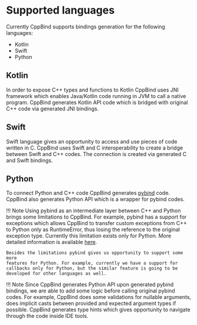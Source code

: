 # Supported languages

Currently CppBind supports bindings generation for the following
languages:

-   Kotlin
-   Swift
-   Python

## Kotlin

In order to expose C++ types and functions to Kotlin CppBind uses JNI
framework which enables Java/Kotlin code running in JVM to call a native
program. CppBind generates Kotlin API code which is bridged with
original C++ code via generated JNI bindings.

## Swift

Swift language gives an opportunity to access and use pieces of code
written in C. CppBind uses Swift and C interoperability to create a
bridge between Swift and C++ codes. The connection is created via
generated C and Swift bindings.

## Python

To connect Python and C++ code CppBind generates
[pybind](https://github.com/pybind/pybind11) code. CppBind also
generates Python API which is a wrapper for pybind codes.

!!! Note
    Using pybind as an intermediate layer between C++ and Python brings some
    limitations to CppBind. For example, pybind has a support for exceptions
    which allows CppBind to transfer custom exceptions from C++ to Python
    only as RuntimeError, thus losing the reference to the original
    exception type. Currently this limitation exists only for Python. More
    detailed information is available [here](../main_features/exception_handling.md).

    Besides the limitations pybind gives us opportunity to support some more
    features for Python. For example, currently we have a support for
    callbacks only for Python, but the similar feature is going to be
    developed for other languages as well.

!!! Note
    Since CppBind generates Python API upon generated pybind bindings, we
    are able to add some logic before calling original pybind codes. For
    example, CppBind does some validations for nullable arguments, does
    implicit casts between provided and expected argument types if possible.
    CppBind generates type hints which gives opportunity to navigate through
    the code inside IDE tools.
